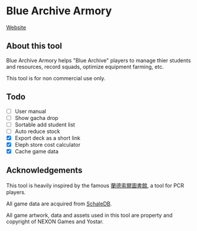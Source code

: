# Blue Archive Armory

[Website](https://orkunkocyigit.github.io/ba-armory/)

## About this tool

Blue Archive Armory helps "Blue Archive" players to manage thier students and resources, record squads, optimize equipment farming, etc.

This tool is for non commercial use only.

## Todo

- [ ] User manual
- [ ] Show gacha drop
- [ ] Sortable add student list
- [ ] Auto reduce stock
- [x] Export deck as a short link
- [x] Eleph store cost calculator
- [x] Cache game data

## Acknowledgements

This tool is heavily inspired by the famous [蘭德索爾圖書館](https://pcredivewiki.tw/Armory), a tool for PCR players.

All game data are acquired from [SchaleDB](https://github.com/lonqie/SchaleDB).

All game artwork, data and assets used in this tool are property and copyright of NEXON Games and Yostar.
